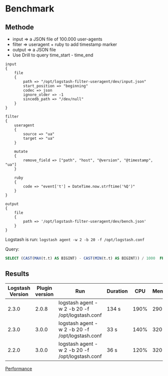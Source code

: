 # Benchmark

## Methode

- input => a JSON file of 100.000 user-agents
- filter => useragent + ruby to add timestamp marker
- output => a JSON file
- Use Drill to query time_start - time_end

```
input
{
    file
    {
        path => "/opt/logstash-filter-useragent/dev/input.json"
        start_position => "beginning"
        codec => json
        ignore_older => -1
        sincedb_path => "/dev/null"
    }
}

filter
{
	useragent
	{
		source => "ua"
		target => "ua"
	}

    mutate
    {
        remove_field => ["path", "host", "@version", "@timestamp", "ua"]
    }

	ruby
	{
		code => "event['t'] = DateTime.now.strftime('%Q')"
	}
}

output
{
	file
	{
		path => '/opt/logstash-filter-useragent/dev/bench.json'
	}
}
```

Logstash is run: ``logstash agent -w 2 -b 20 -f /opt/logstash.conf``

Query:

```sql
SELECT (CAST(MAX(t.t) AS BIGINT) - CAST(MIN(t.t) AS BIGINT)) / 1000  FROM dfs.root.`bench1.json` t
```

## Results

| Logstash Version | Plugin version | Run | Duration | CPU | Memory |
| ------- | ------- | ------------- | -------- | --- | ------ |
| 2.3.0 | 2.0.8   | logstash agent -w 2 -b 20 -f /opt/logstash.conf | 134 s | 190% | 290 MB |
| 2.3.0 | 3.0.0   | logstash agent -w 2 -b 20 -f /opt/logstash.conf | 33 s | 140% | 320 MB |
| 2.2.0 | 3.0.0   | logstash agent -w 2 -b 20 -f /opt/logstash.conf | 36 s | 120% | 320 MB |

[Performance](http://b3.ms/6x1nzaXrADQG)
